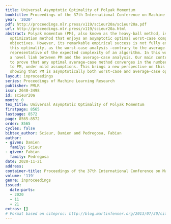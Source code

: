 ```yaml
---
title: Universal Asymptotic Optimality of Polyak Momentum
booktitle: Proceedings of the 37th International Conference on Machine Learning
year: '2020'
pdf: http://proceedings.mlr.press/v119/scieur20a/scieur20a.pdf
url: http://proceedings.mlr.press/v119/scieur20a.html
abstract: Polyak momentum (PM), also known as the heavy-ball method, is a widely used
  optimization method that enjoys an asymptotic optimal worst-case complexity on quadratic
  objectives. However, its remarkable empirical success is not fully explained by
  this optimality, as the worst-case analysis –contrary to the average-case– is not
  representative of the expected complexity of an algorithm. In this work we establish
  a novel link between PM and the average-case analysis. Our main contribution is
  to prove that any optimal average-case method converges in the number of iterations
  to PM, under mild assumptions. This brings a new perspective on this classical method,
  showing that PM is asymptotically both worst-case and average-case optimal.
layout: inproceedings
series: Proceedings of Machine Learning Research
publisher: PMLR
issn: 2640-3498
id: scieur20a
month: 0
tex_title: Universal Asymptotic Optimality of Polyak Momentum
firstpage: 8565
lastpage: 8572
page: 8565-8572
order: 8565
cycles: false
bibtex_author: Scieur, Damien and Pedregosa, Fabian
author:
- given: Damien
  family: Scieur
- given: Fabian
  family: Pedregosa
date: 2020-11-21
address: 
container-title: Proceedings of the 37th International Conference on Machine Learning
volume: '119'
genre: inproceedings
issued:
  date-parts:
  - 2020
  - 11
  - 21
extras: []
# Format based on citeproc: http://blog.martinfenner.org/2013/07/30/citeproc-yaml-for-bibliographies/
---
```

